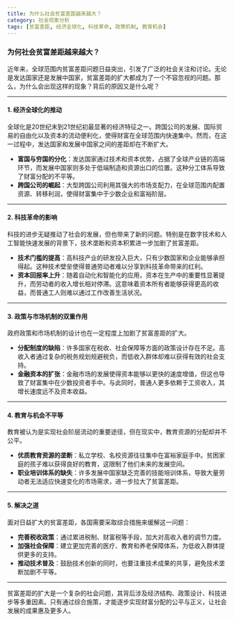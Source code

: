 ```yaml
---
title: 为什么社会贫富差距越来越大？
category: 社会现象分析
tags: [贫富差距, 经济全球化, 科技革命, 政策机制, 教育机会]
---
```

### 为何社会贫富差距越来越大？

近年来，全球范围内贫富差距问题日益突出，引发了广泛的社会关注和讨论。无论是发达国家还是发展中国家，贫富差距的扩大都成为了一个不容忽视的问题。那么，为什么会出现这样的现象？背后的原因又是什么呢？

---

#### **1. 经济全球化的推动**

全球化是20世纪末到21世纪初最显著的经济特征之一。跨国公司的发展、国际贸易的自由化以及资本的流动便利化，使得财富在全球范围内快速集中。然而，在这一过程中，发达国家和发展中国家之间的差距却在不断扩大。

- **富国与穷国的分化**：发达国家通过技术和资本优势，占据了全球产业链的高端环节，而发展中国家则多处于低端制造和资源出口的位置。这种分工体系导致了财富分配的不平等。
- **跨国公司的崛起**：大型跨国公司利用其强大的市场支配力，在全球范围内配置资源、转移利润，使得财富集中于少数企业和富裕阶层。

---

#### **2. 科技革命的影响**

科技的进步无疑推动了社会的发展，但也带来了新的问题。特别是在数字技术和人工智能快速发展的背景下，技术垄断和资本积累进一步加剧了贫富差距。

- **技术门槛的提高**：高科技产业的研发投入巨大，只有少数国家和企业能够承担得起。这种技术壁垒使得普通劳动者难以分享到科技革命带来的红利。
- **资本回报率上升**：随着自动化和智能化的应用，资本在生产中的重要性显著提升，而劳动者的收入增长相对停滞。这意味着资本所有者能够获得更高的收益，而普通工人则难以通过工作改善生活状况。

---

#### **3. 政策与市场机制的双重作用**

政府政策和市场机制的设计也在一定程度上加剧了贫富差距的扩大。

- **分配制度的缺陷**：许多国家在税收、社会保障等方面的政策设计存在不足。高收入者通过复杂的税务规划规避税负，而低收入群体却难以获得有效的社会支持。
- **金融资本的扩张**：金融市场的发展使得资本能够以更快的速度增值，但这也导致了财富集中在少数投资者手中。与此同时，普通人更多依赖于工资收入，其增长速度远不及资本收益。

---

#### **4. 教育与机会不平等**

教育被认为是实现社会阶层流动的重要途径，但在现实中，教育资源的分配却并不公平。

- **优质教育资源的垄断**：私立学校、名校资源往往集中在富裕家庭手中。贫困家庭的孩子难以获得良好的教育，这限制了他们未来的发展空间。
- **职业培训体系的缺失**：许多发展中国家缺乏完善的技能培训体系，导致大量劳动者无法适应快速变化的市场需求，进一步拉大了贫富差距。

---

#### **5. 解决之道**

面对日益扩大的贫富差距，各国需要采取综合措施来缓解这一问题：

- **完善税收政策**：通过累进税制、财富税等手段，加大对高收入者的调节力度。
- **加强社会保障**：建立更加完善的医疗、教育和养老保障体系，为低收入群体提供更多的支持。
- **推动技术普及**：鼓励技术创新的同时，也要注重技术成果的共享，避免技术垄断加剧不平等。

---

贫富差距的扩大是一个复杂的社会问题，其背后涉及经济结构、政策设计、科技进步等多重因素。只有通过综合施策，才能逐步实现财富分配的公平与正义，让社会发展的成果惠及更多人。